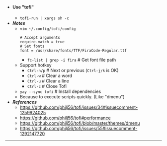 - #### Use "tofi"
    - `tofi-run | xargs sh -c`
- ***Notes***
    - `vim ~/.config/tofi/config`
      ```
      # Accept arguments
      require-match = true
      # Set fonts
      font = /usr/share/fonts/TTF/FiraCode-Regular.ttf
      ```
        - `fc-list | grep -i fira` # Get font file path
    - Support hotkey
        - `Ctrl-n/p` # Next or previous (`Ctrl-j/k` is OK)
        - `Ctrl-w` # Clear a word
        - `Ctrl-u` # Clear a line
        - `Ctrl-c` # Close Tofi
    - `yay --sync tofi` # Install dependencies
    - Because to execute scripts quickly. (Like "dmenu")
- ***References***
    - https://github.com/philj56/tofi/issues/34#issuecomment-1259924025
    - https://github.com/philj56/tofi#performance
    - https://github.com/philj56/tofi/blob/master/themes/dmenu
    - https://github.com/philj56/tofi/issues/55#issuecomment-1292147720
- ---
